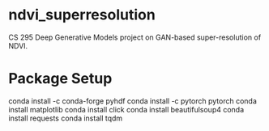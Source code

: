# ndvi_superresolution
CS 295 Deep Generative Models project on GAN-based super-resolution of NDVI.

# Package Setup
conda install -c conda-forge pyhdf
conda install -c pytorch pytorch
conda install matplotlib
conda install click
conda install beautifulsoup4
conda install requests
conda install tqdm
